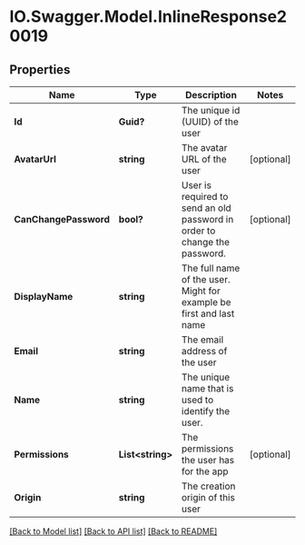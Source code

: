 # IO.Swagger.Model.InlineResponse20019
## Properties

Name | Type | Description | Notes
------------ | ------------- | ------------- | -------------
**Id** | **Guid?** | The unique id (UUID) of the user | 
**AvatarUrl** | **string** | The avatar URL of the user | [optional] 
**CanChangePassword** | **bool?** | User is required to send an old password in order to change the password. | [optional] 
**DisplayName** | **string** | The full name of the user. Might for example be first and last name | 
**Email** | **string** | The email address of the user | 
**Name** | **string** | The unique name that is used to identify the user. | 
**Permissions** | **List&lt;string&gt;** | The permissions the user has for the app | [optional] 
**Origin** | **string** | The creation origin of this user | 

[[Back to Model list]](../README.md#documentation-for-models) [[Back to API list]](../README.md#documentation-for-api-endpoints) [[Back to README]](../README.md)

